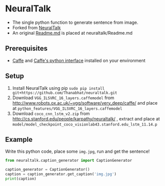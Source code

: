 # NeuralTalk

- The single python function to generate sentence from image.
- Forked from [NeuralTalk](https://github.com/karpathy/neuraltalk)
- An original [Readme.md](https://github.com/Thanabhat/neuraltalk/neuraltalk/Readme.md) is placed at neuraltalk/Readme.md

## Prerequisites
- [Caffe](http://caffe.berkeleyvision.org/) and [Caffe's python interface](http://caffe.berkeleyvision.org/installation.html#python) installed on your environment

## Setup
1. Install NeuralTalk using pip `sudo pip install git+https://github.com/Thanabhat/neuraltalk.git`
2. Download `VGG_ILSVRC_16_layers.caffemodel` from http://www.robots.ox.ac.uk/~vgg/software/very_deep/caffe/ and place at `python_features/VGG_ILSVRC_16_layers.caffemodel`
3. Download `coco_cnn_lstm_v2.zip` from http://cs.stanford.edu/people/karpathy/neuraltalk/ , extract and place at `model/model_checkpoint_coco_visionlab43.stanford.edu_lstm_11.14.p`

## Example
Write this python code, place some `img.jpg`, run and get the sentence!
```python
from neuraltalk.caption_generator import CaptionGenerator

caption_generator = CaptionGenerator()
caption = caption_generator.get_caption('img.jpg')
print(caption)
```
